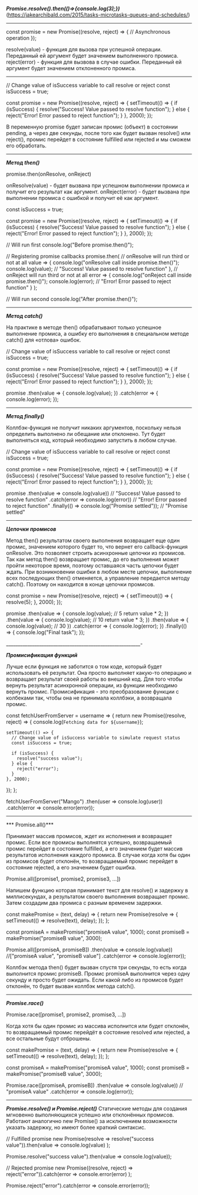 ***Promise.resolve().then(()=>{console.log(3);})***(https://jakearchibald.com/2015/tasks-microtasks-queues-and-schedules/)

______________________________________________________________


const promise = new Promise((resolve, reject) => {
  // Asynchronous operation
});

resolve(value) - функция для вызова при успешной операции. Переданный ей аргумент будет значением выполненного промиса.
reject(error) - функция для вызвова в случае ошибки. Переданный ей аргумент будет значением отклоненного промиса.
________________________________________
// Change value of isSuccess variable to call resolve or reject
const isSuccess = true;

const promise = new Promise((resolve, reject) => {
  setTimeout(() => {
    if (isSuccess) {
      resolve("Success! Value passed to resolve function");
    } else {
      reject("Error! Error passed to reject function");
    }
  }, 2000);
});

В переменную promise будет записан промис (объект) в состоянии pending, а через две секунды, после того как будет вызван resolve() или reject(), промис перейдет в состояние fulfilled или rejected и мы сможем его обработать.

____________________________________________________
***Метод then()***

promise.then(onResolve, onReject)

onResolve(value) - будет вызвана при успешном выполнении промиса и получит его результат как аргумент.
onReject(error) - будет вызвана при выполнении промиса с ошибкой и получит её как аргумент.

const isSuccess = true;

const promise = new Promise((resolve, reject) => {
  setTimeout(() => {
    if (isSuccess) {
      resolve("Success! Value passed to resolve function");
    } else {
      reject("Error! Error passed to reject function");
    }
  }, 2000);
});

// Will run first
console.log("Before promise.then()");

// Registering promise callbacks
promise.then(
  // onResolve will run third or not at all
  value => {
    console.log("onResolve call inside promise.then()");
    console.log(value); // "Success! Value passed to resolve function"
  },
  // onReject will run third or not at all
  error => {
    console.log("onReject call inside promise.then()");
    console.log(error); // "Error! Error passed to reject function"
  }
);

// Will run second
console.log("After promise.then()");
___________________________________________________________

***Метод catch()***

На практике в методе then() обрабатывают только успешное выполнение промиса, а ошибку его выполнения в специальном методе catch() для «отлова» ошибок.

// Change value of isSuccess variable to call resolve or reject
const isSuccess = true;

const promise = new Promise((resolve, reject) => {
  setTimeout(() => {
    if (isSuccess) {
      resolve("Success! Value passed to resolve function");
    } else {
      reject("Error! Error passed to reject function");
    }
  }, 2000);
});

promise
  .then(value => {
    console.log(value);
  })
  .catch(error => {
    console.log(error);
  });

  ___________________________________________________

***Метод finally()***

Коллбэк-функция не получит никаких аргументов, поскольку нельзя определить выполнено ли обещание или отклонено. Тут будет выполняться код, который необходимо запустить в любом случае.

// Change value of isSuccess variable to call resolve or reject
const isSuccess = true;

const promise = new Promise((resolve, reject) => {
  setTimeout(() => {
    if (isSuccess) {
      resolve("Success! Value passed to resolve function");
    } else {
      reject("Error! Error passed to reject function");
    }
  }, 2000);
});

promise
  .then(value => console.log(value)) // "Success! Value passed to resolve function"
  .catch(error => console.log(error)) // "Error! Error passed to reject function"
  .finally(() => console.log("Promise settled")); // "Promise settled"

  _______________________________________________

  ***Цепочки промисов***

  Метод then() результатом своего выполнения возвращает еще один промис, значением которого будет то, что вернет его callback-функция onResolve. Это позволяет строить асинхронные цепочки из промисов.
  Так как метод then() возвращает промис, до его выполнения может пройти некоторое время, поэтому оставшаяся часть цепочки будет ждать. При возникновении ошибки в любом месте цепочки, выполнение всех последующих then() отменяется, а управление передается методу catch(). Поэтому он находится в конце цепочки промисов.

const promise = new Promise((resolve, reject) => {
  setTimeout(() => {
    resolve(5);
  }, 2000);
});

promise
  .then(value => {
    console.log(value); // 5
    return value * 2;
  })
  .then(value => {
    console.log(value); // 10
    return value * 3;
  })
  .then(value => {
    console.log(value); // 30
  })
  .catch(error => {
    console.log(error);
  })
  .finally(() => {
    console.log("Final task");
  });

  _________________________________________________________-

  ***Промисификация функций***

  Лучше если функция не заботится о том коде, который будет использовать её результат. Она просто выполняет какую-то операцию и возвращает результат своей работы во внешний код. Для того чтобы вернуть результат асинхронной операции, из функции необходимо вернуть промис. Промисификация - это преобразование функции с колбеками так, чтобы она не принимала коллбэки, а возвращала промис.

const fetchUserFromServer = username => {
  return new Promise((resolve, reject) => {
    console.log(`Fetching data for ${username}`);

    setTimeout(() => {
      // Change value of isSuccess variable to simulate request status
      const isSuccess = true;

      if (isSuccess) {
        resolve("success value");
      } else {
        reject("error");
      }
    }, 2000);
  });
};

fetchUserFromServer("Mango")
  .then(user => console.log(user))
  .catch(error => console.error(error));

  _________________________________________________________

***  Promise.all()***

Принимает массив промисов, ждет их исполнения и возвращает промис. Если все промисы выполнятся успешно, возвращаемый промис перейдет в состояние fulfilled, а его значением будет массив результатов исполнения каждого промиса. В случае когда хотя бы один из промисов будет отклонён, то возвращаемый промис перейдет в состояние rejected, а его значением будет ошибка.

Promise.all([promise1, promise2, promise3, ...])

Напишем функцию которая принимает текст для resolve() и задержку в миллисекундах, а результатом своего выполнения возвращает промис. Затем создадим два промиса с разным временем задержки.

const makePromise = (text, delay) => {
  return new Promise(resolve => {
    setTimeout(() => resolve(text), delay);
  });
};

const promiseA = makePromise("promiseA value", 1000);
const promiseB = makePromise("promiseB value", 3000);

Promise.all([promiseA, promiseB])
  .then(value => console.log(value)) //["promiseA value", "promiseB value"]
  .catch(error => console.log(error));

Коллбэк метода then() будет вызван спустя три секунды, то есть когда выполнится промис promiseB. Промис promiseA выполнится через одну секунду и просто будет ожидать. Если какой либо из промисов будет отклонён, то будет вызван коллбэк метода catch().

__________________________________________________________

***Promise.race()***

Promise.race([promise1, promise2, promise3, ...])

Когда хотя бы один промис из массива исполнится или будет отклонён, то возвращаемый промис перейдёт в состояние resolved или rejected, а все остальные будут отброшены.

const makePromise = (text, delay) => {
  return new Promise(resolve => {
    setTimeout(() => resolve(text), delay);
  });
};

const promiseA = makePromise("promiseA value", 1000);
const promiseB = makePromise("promiseB value", 3000);

Promise.race([promiseA, promiseB])
  .then(value => console.log(value)) // "promiseA value"
  .catch(error => console.log(error));

  __________________________________________________________________

  ***Promise.resolve() и Promise.reject()***
Статические методы для создания мгновенно выполняющихся успешно или отклонённых промисов. Работают аналогично new Promise() за исключением возможности указать задержку, но имеют более краткий синтаксис.

// Fulfilled promise
new Promise(resolve => resolve("success value")).then(value =>
  console.log(value)
);

Promise.resolve("success value").then(value => console.log(value));

// Rejected promise
new Promise((resolve, reject) => reject("error")).catch(error =>
  console.error(error)
);

Promise.reject("error").catch(error => console.error(error));